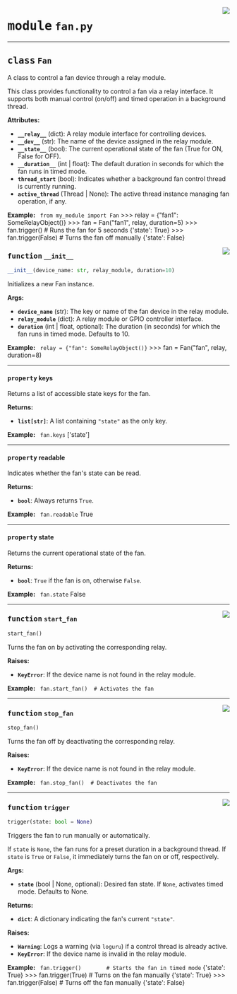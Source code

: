 <!-- markdownlint-disable -->

<a href="../../devices/instrument/fan.py#L0"><img align="right" style="float:right;" src="https://img.shields.io/badge/-source-cccccc?style=flat-square"></a>

# <kbd>module</kbd> `fan.py`






---

## <kbd>class</kbd> `Fan`
A class to control a fan device through a relay module. 

This class provides functionality to control a fan via a relay interface. It supports both manual control (on/off) and timed operation in a background thread. 



**Attributes:**
 
 - <b>`__relay__`</b> (dict):  A relay module interface for controlling devices. 
 - <b>`__dev__`</b> (str):  The name of the device assigned in the relay module. 
 - <b>`__state__`</b> (bool):  The current operational state of the fan (True for ON, False for OFF). 
 - <b>`__duration__`</b> (int | float):  The default duration in seconds for which the fan runs in timed mode. 
 - <b>`thread_start`</b> (bool):  Indicates whether a background fan control thread is currently running. 
 - <b>`active_thread`</b> (Thread | None):  The active thread instance managing fan operation, if any. 



**Example:**
 ``` from my_module import Fan```
    >>> relay = {"fan1": SomeRelayObject()}
    >>> fan = Fan("fan1", relay, duration=5)
    >>> fan.trigger()  # Runs the fan for 5 seconds
    {'state': True}
    >>> fan.trigger(False)  # Turns the fan off manually
    {'state': False}


<a href="../../devices/instrument/fan.py#L31"><img align="right" style="float:right;" src="https://img.shields.io/badge/-source-cccccc?style=flat-square"></a>

### <kbd>function</kbd> `__init__`

```python
__init__(device_name: str, relay_module, duration=10)
```

Initializes a new Fan instance. 



**Args:**
 
 - <b>`device_name`</b> (str):  The key or name of the fan device in the relay module. 
 - <b>`relay_module`</b> (dict):  A relay module or GPIO controller interface. 
 - <b>`duration`</b> (int | float, optional):  The duration (in seconds) for which the fan runs in timed mode. Defaults to 10. 



**Example:**
 ``` relay = {"fan": SomeRelayObject()}```
    >>> fan = Fan("fan", relay, duration=8)



---

#### <kbd>property</kbd> keys

Returns a list of accessible state keys for the fan. 



**Returns:**
 
 - <b>`list[str]`</b>:  A list containing `"state"` as the only key. 



**Example:**
 ``` fan.keys```
    ['state']


---

#### <kbd>property</kbd> readable

Indicates whether the fan's state can be read. 



**Returns:**
 
 - <b>`bool`</b>:  Always returns `True`. 



**Example:**
 ``` fan.readable```
    True


---

#### <kbd>property</kbd> state

Returns the current operational state of the fan. 



**Returns:**
 
 - <b>`bool`</b>:  `True` if the fan is on, otherwise `False`. 



**Example:**
 ``` fan.state```
    False




---

<a href="../../devices/instrument/fan.py#L51"><img align="right" style="float:right;" src="https://img.shields.io/badge/-source-cccccc?style=flat-square"></a>

### <kbd>function</kbd> `start_fan`

```python
start_fan()
```

Turns the fan on by activating the corresponding relay. 



**Raises:**
 
 - <b>`KeyError`</b>:  If the device name is not found in the relay module. 



**Example:**
 ``` fan.start_fan()  # Activates the fan```


---

<a href="../../devices/instrument/fan.py#L62"><img align="right" style="float:right;" src="https://img.shields.io/badge/-source-cccccc?style=flat-square"></a>

### <kbd>function</kbd> `stop_fan`

```python
stop_fan()
```

Turns the fan off by deactivating the corresponding relay. 



**Raises:**
 
 - <b>`KeyError`</b>:  If the device name is not found in the relay module. 



**Example:**
 ``` fan.stop_fan()  # Deactivates the fan```


---

<a href="../../devices/instrument/fan.py#L109"><img align="right" style="float:right;" src="https://img.shields.io/badge/-source-cccccc?style=flat-square"></a>

### <kbd>function</kbd> `trigger`

```python
trigger(state: bool = None)
```

Triggers the fan to run manually or automatically. 

If `state` is `None`, the fan runs for a preset duration in a background thread. If `state` is `True` or `False`, it immediately turns the fan on or off, respectively. 



**Args:**
 
 - <b>`state`</b> (bool | None, optional):  Desired fan state. If `None`, activates timed mode. Defaults to None. 



**Returns:**
 
 - <b>`dict`</b>:  A dictionary indicating the fan's current `"state"`. 



**Raises:**
 
 - <b>`Warning`</b>:  Logs a warning (via `loguru`) if a control thread is already active. 
 - <b>`KeyError`</b>:  If the device name is invalid in the relay module. 



**Example:**
 ``` fan.trigger()        # Starts the fan in timed mode```
    {'state': True}
    >>> fan.trigger(True)    # Turns on the fan manually
    {'state': True}
    >>> fan.trigger(False)   # Turns off the fan manually
    {'state': False}



